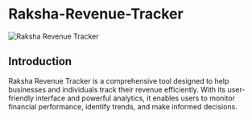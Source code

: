 # Raksha-Revenue-Tracker 
![Raksha Revenue Tracker]([https://github.com/Sibasankar2382/Raksha-Revenue-Tracker/blob/main/Raksha%20Revenue%20BI.PNG?raw=true](https://github.com/Sibasankar2382/Raksha-Revenue-Tracker/blob/main/Raksha_image.png))
## Introduction
Raksha Revenue Tracker is a comprehensive tool designed to help businesses and individuals track their revenue efficiently. With its user-friendly interface and powerful analytics, it enables users to monitor financial performance, identify trends, and make informed decisions.

